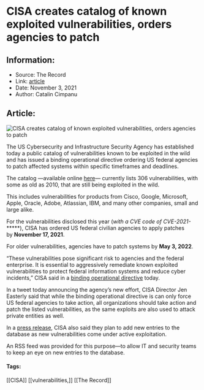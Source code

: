 # CISA creates catalog of known exploited vulnerabilities, orders agencies to patch
### 

## Information:
+ Source: The Record
+ Link: [article](https://therecord.media/cisa-creates-catalog-of-known-exploited-vulnerabilities-orders-agencies-to-patch/)
+ Date: November 3, 2021
+ Author: Catalin Cimpanu


## Article:
![CISA creates catalog of known exploited vulnerabilities, orders agencies to patch](https://therecord.media/wp-content/uploads/2021/08/CISA_Logo.jpg)

The US Cybersecurity and Infrastructure Security Agency has established today a public catalog of vulnerabilities known to be exploited in the wild and has issued a binding operational directive ordering US federal agencies to patch affected systems within specific timeframes and deadlines.


The catalog —available online [here](https://www.cisa.gov/known-exploited-vulnerabilities-catalog)— currently lists 306 vulnerabilities, with some as old as 2010, that are still being exploited in the wild.


This includes vulnerabilities for products from Cisco, Google, Microsoft, Apple, Oracle, Adobe, Atlassian, IBM, and many other companies, small and large alike.


For the vulnerabilities disclosed this year (*with a CVE code of CVE-2021-******), CISA has ordered US federal civilian agencies to apply patches by **November 17, 2021**.


For older vulnerabilities, agencies have to patch systems by **May 3, 2022**.


“These vulnerabilities pose significant risk to agencies and the federal enterprise. It is essential to aggressively remediate known exploited vulnerabilities to protect federal information systems and reduce cyber incidents,” CISA said in a [binding operational directive](https://cyber.dhs.gov/bod/22-01/) today.


In a tweet today announcing the agency’s new effort, CISA Director Jen Easterly said that while the binding operational directive is can only force US federal agencies to take action, all organizations should take action and patch the listed vulnerabilities, as the same exploits are also used to attack private entities as well.


 
In a [press release](https://www.cisa.gov/news/2021/11/03/cisa-releases-directive-reducing-significant-risk-known-exploited-vulnerabilities), CISA also said they plan to add new entries to the database as new vulnerabilities come under active exploitation.


An RSS feed was provided for this purpose—to allow IT and security teams to keep an eye on new entries to the database.





#### Tags:
[[CISA]] [[vulnerabilities,]] [[The Record]]
